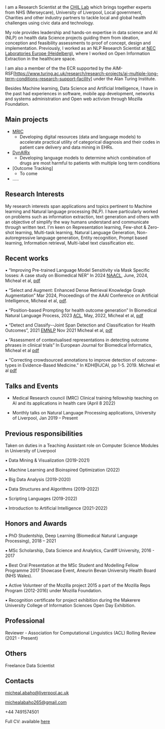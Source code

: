 I am a Research Scientist at the [CHIL Lab](https://www.liverpool.ac.uk/civic-health-innovation-labs/)
which brings together experts from NHS (Merseycare), University of Liverpool, Local government, Charities and other industry
partners to tackle local and global health challenges using civic data and technology.

My role provides leadership and hands-on expertise in data science and AI (NLP) on health data Science projects guiding them from ideation, conception
and feasibility assessments to proof of concept, design and implementation. 
Previously, I worked as an NLP Research Scientist at [NEC Laboratories Europe (Heidelberg)](https://www.neclab.eu/), where I 
worked on Open Information Extraction in the healthcare space.

I am also a member of the the ECR supported by the AIM-RSF[https://www.turing.ac.uk/research/research-projects/ai-multiple-long-term-conditions-research-support-facility]
 under the Alan Turing Institute. 

Besides Machine learning, Data Science and Artificial Intelligence, I have in the past had experiences in software, mobile app development, networks and systems
administration and Open web activism through Mozilla Foundation.

## Main projects
- [MRIC](https://mric.uk/) 
  - Developing digital resources (data and language models) to accelerate practical utility of categorical diagnosis and their codes in patient care delivery and data mining in EHRs.
- [DynAIRx](https://www.liverpool.ac.uk/dynairx/our-research/) 
  - Developing language models to determine which combination of drugs are most harmful to patients with multiple long term conditions
- [Outcome Tracking] 
  - To come
- .....

## Research Interests

My research interests span applications and topics pertinent to Machine learning and Natural language processing (NLP). I have particularly worked on problems such as information extraction, text generation and others with an objective of simplify the way humans understand and communicate through written text. I'm keen on Representation learning, Few-shot & Zero-shot learning, Multi-task learning, Natural Language Generation, Non-autoregressive language generation, Entity recognition, Prompt based learning, Information retrieval, Multi-label text classification etc.

## Recent works
▪ “Improving Pre-trained Language Model Sensitivity via Mask Specific losses: A case study on Biomedical NER” 
In 2024 [NAACL](https://2024.naacl.org/), June, 2024, Micheal et al, [pdf](https://arxiv.org/pdf/2403.18025)

▪ “Select and Augment: Enhanced Dense Retrieval Knowledge Graph Augmentation” Mar 2024, 
Proceedings of the AAAI Conference on Artificial Intelligence, Micheal et al, [pdf](https://www.jair.org/index.php/jair/article/view/14365).

▪ “Position-based Prompting for health outcome generation” In Biomedical Natural Language
Process, 2023 [ACL](https://2023.aclweb.org/), May, 2022, Micheal et al, [pdf](https://arxiv.org/pdf/2204.03489.pdf)

▪ “Detect and Classify--Joint Span Detection and Classification for Health Outcomes”, 2021 [EMNLP](https://2022.emnlp.org/) Nov 2021
Micheal et al, [pdf](https://aclanthology.org/2021.emnlp-main.686/)

▪ “Assessment of contextualised representations in detecting outcome phrases in clinical trials” In
European Journal for Biomedical Informatics, Micheal et al [pdf](https://bit.ly/3H6Vv0j)

▪ “Correcting crowdsourced annotations to improve detection of outcome-types in Evidence-Based
Medicine.” In KDH@IJCAI, pp 1-5. 2019.  Micheal et al  [pdf](http://ceur-ws.org/Vol-2429/)

## Talks and Events
- Medical Research council (MRC) Clinical training fellowship teaching on AI and its applications in health care (April 8 2022)

- Monthly talks on Natural Language Processing applications, University of Liverpool, Jan 2019 – Present

## Previous responsibilities
Taken on duties in a Teaching Assistant role on Computer Science Modules in  University of Liverpool 

▪ Data Mining & Visualization (2019-2021)

▪ Machine Learning and Bioinspired Optimization (2022)

▪ Big Data Analysis (2019-2020)

▪ Data Structures and Algorithms (2019-2022)

▪ Scripting Languages (2019-2022)

▪ Introduction to Artificial Intelligence (2021-2022)

## Honors and Awards
▪ PhD Studentship, Deep Learning (Biomedical Natural Language Processing), 2018 – 2021

▪ MSc Scholarship, Data Science and Analytics, Cardiff University, 2016 - 2017

▪ Best Oral Presentation at the MSc Student and Modelling Fellow Programme 2017 Showcase Event, Aneurin Bevan University Health Board (NHS Wales).

▪ Active Volunteer of the Mozilla project 2015 a part of the Mozilla Reps Program (2012-2016) under Mozilla Foundation.

▪ Recognition certificate for project exhibition during the Makerere University College of Information Sciences Open Day Exhibition.

## Professional
Reviewer - Association for Computational Linguistics (ACL) Rolling Review (2021 - Present)

## Others
Freelance Data Scientist

## Contacts
micheal.abaho@liverpool.ac.uk

michealabaho265@gmail.com

+44 7491574501

Full CV: available [here](https://drive.google.com/drive/u/0/folders/1uXzHerC2aWDfXetXaMHdXBxozuH1Vuoh)
